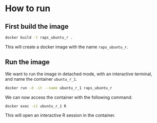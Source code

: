 # How to run

## First build the image

```bash	
docker build -t raps_ubuntu_r .
```

This will create a docker image with the name `raps_ubuntu_r`.

## Run the image

We want to run the image in detached mode, with an interactive terminal, and name the container `ubuntu_r_1`.

```bash
docker run -d -it --name ubuntu_r_1 raps_ubuntu_r
```

We can now access the container with the following command:

```bash
docker exec -it ubuntu_r_1 R
```

This will open an interactive R session in the container.